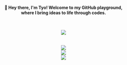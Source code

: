 <div align="center">
<b><p>👋    Hey there, I'm Tyo! Welcome to my GitHub playground,<br/>where I bring ideas to life through codes.</p><b>
<br/><br/>
<img src="https://skillicons.dev/icons?i=js,ts,mysql,html,css,nodejs,bash,redis,mongodb,npm,netlify,vercel,discordjs&perline=7">
<br/><br/><br/>
<img src="https://lanyard.cnrad.dev/api/1009314804525178920?showDisplayName=true&animated=true&hideProfile=false&theme=dark&ignoreAppId=&idleMessage=beep%20boop%20are%20you%20a%20robot%3F"><br/>
<img src="https://github-readme-stats.vercel.app/api?username=tyowk&theme=dark"><br/>
<img src="https://github-readme-stats.vercel.app/api/top-langs/?username=tyowk&theme=dark&layout=compact">
</div>

